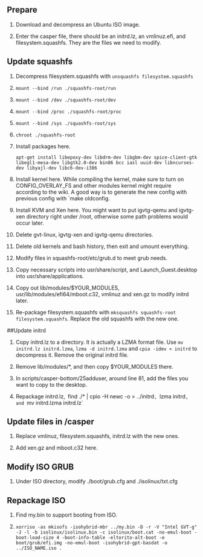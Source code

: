 ##  Prepare
1.  Download and decompress an Ubuntu ISO image.

2.  Enter the casper file, there should be an initrd.lz, an vmlinuz.efi, and filesystem.squashfs. They are the files we need to modify.

##  Update squashfs

1.  Decompress filesystem.squashfs with `unsquashfs filesystem.squashfs`

2.  `mount --bind /run ./squashfs-root/run`

3.  `mount --bind /dev ./squashfs-root/dev`

4.  `mount --bind /proc ./squashfs-root/proc`

5.  `mount --bind /sys ./squashfs-root/sys`

6.  `chroot ./squashfs-root`

7.  Install packages here.

	    apt-get install libepoxy-dev libdrm-dev libgbm-dev spice-client-gtk libegl1-mesa-dev libgtk2.0-dev bin86 bcc iasl uuid-dev libncurses-dev libyajl-dev libc6-dev-i386

8.  Install kernel here. While compiling the kernel, make sure to turn on CONFIG_OVERLAY_FS and other modules kernel might require according to the wiki. A good way is to generate the new config with previous config with `make oldconfig.

9. Install KVM and Xen here. You might want to put igvtg-qemu and igvtg-xen directory right under /root, otherwise some path problems would occur later.

10. Delete gvt-linux, igvtg-xen and igvtg-qemu directories.

11. Delete old kernels and bash history, then exit and umount everything.

12. Modify files in squashfs-root/etc/grub.d to meet grub needs.

13. Copy necessary scripts into usr/share/script, and Launch_Guest.desktop into usr/share/applications.

14. Copy out lib/modules/$YOUR_MODULES, usr/lib/modules/efi64/mboot.c32, vmlinuz and xen.gz to modify initrd later.

15. Re-package filesystem.squashfs with `mksquashfs squashfs-root filesystem.squashfs`. Replace the old squashfs with the new one.

##Update initrd

1.  Copy initrd.lz to a directory. It is actually a LZMA format file. Use `mv initrd.lz initrd.lzma`, `lzma -d initrd.lzma` and `cpio -idmv < initrd` to decompress it. Remove the original initrd file.

2.  Remove lib/modules/*, and then copy $YOUR_MODULES there.

3.  In scripts/casper-bottom/25adduser, around line 81, add the files you want to copy to the desktop.

4.  Repackage initrd.lz,` `find ./* | cpio -H newc -o > ../initrd`, `lzma initrd`, and `mv initrd.lzma initrd.lz`

##  Update files in /casper

1.  Replace vmlinuz, filesystem.squashfs, initrd.lz with the new ones.

2.  Add xen.gz and mboot.c32 here.

## Modify ISO GRUB

1.  Under ISO directory, modify ./boot/grub.cfg and ./isolinux/txt.cfg

## Repackage ISO

1.  Find my.bin to support booting from ISO.
 
2.  `xorriso -as mkisofs -isohybrid-mbr ../my.bin -D -r -V "Intel GVT-g" -J -l -b isolinux/isolinux.bin -c isolinux/boot.cat -no-emul-boot -boot-load-size 4 -boot-info-table -eltorito-alt-boot -e boot/grub/efi.img -no-emul-boot -isohybrid-gpt-basdat -o ../ISO_NAME.iso .`

